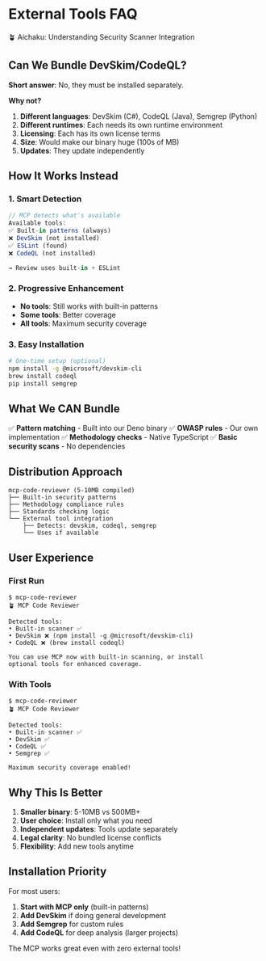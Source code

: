 # External Tools FAQ

🪴 Aichaku: Understanding Security Scanner Integration

## Can We Bundle DevSkim/CodeQL?

**Short answer**: No, they must be installed separately.

**Why not?**
1. **Different languages**: DevSkim (C#), CodeQL (Java), Semgrep (Python)
2. **Different runtimes**: Each needs its own runtime environment
3. **Licensing**: Each has its own license terms
4. **Size**: Would make our binary huge (100s of MB)
5. **Updates**: They update independently

## How It Works Instead

### 1. Smart Detection
```typescript
// MCP detects what's available
Available tools:
✅ Built-in patterns (always)
❌ DevSkim (not installed)
✅ ESLint (found)
❌ CodeQL (not installed)

→ Review uses built-in + ESLint
```

### 2. Progressive Enhancement
- **No tools**: Still works with built-in patterns
- **Some tools**: Better coverage
- **All tools**: Maximum security coverage

### 3. Easy Installation
```bash
# One-time setup (optional)
npm install -g @microsoft/devskim-cli
brew install codeql
pip install semgrep
```

## What We CAN Bundle

✅ **Pattern matching** - Built into our Deno binary
✅ **OWASP rules** - Our own implementation
✅ **Methodology checks** - Native TypeScript
✅ **Basic security scans** - No dependencies

## Distribution Approach

```
mcp-code-reviewer (5-10MB compiled)
├── Built-in security patterns
├── Methodology compliance rules
├── Standards checking logic
└── External tool integration
    ├── Detects: devskim, codeql, semgrep
    └── Uses if available
```

## User Experience

### First Run
```
$ mcp-code-reviewer
🪴 MCP Code Reviewer

Detected tools:
• Built-in scanner ✅
• DevSkim ❌ (npm install -g @microsoft/devskim-cli)
• CodeQL ❌ (brew install codeql)

You can use MCP now with built-in scanning, or install
optional tools for enhanced coverage.
```

### With Tools
```
$ mcp-code-reviewer
🪴 MCP Code Reviewer

Detected tools:
• Built-in scanner ✅
• DevSkim ✅
• CodeQL ✅
• Semgrep ✅

Maximum security coverage enabled!
```

## Why This Is Better

1. **Smaller binary**: 5-10MB vs 500MB+
2. **User choice**: Install only what you need
3. **Independent updates**: Tools update separately
4. **Legal clarity**: No bundled license conflicts
5. **Flexibility**: Add new tools anytime

## Installation Priority

For most users:
1. **Start with MCP only** (built-in patterns)
2. **Add DevSkim** if doing general development
3. **Add Semgrep** for custom rules
4. **Add CodeQL** for deep analysis (larger projects)

The MCP works great even with zero external tools!